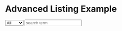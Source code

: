 # Advanced Listing Example

<select id="filter" onchange="processListing()">
  <option value="all">All</option>
  <option value=".html">HTML</option>
  <option value=".gif">GIF</option>
  <option value=".png">PNG</option>
  <option value=".jpg">JPG</option>
  <option value=".txt">TXT</option>
</select>
<input type="text" id="search" onchange="processListing()" placeholder="search term">

<div id="listing-area"></div>


<script>

let listing;

const xhttp = new XMLHttpRequest();
xhttp.onreadystatechange = function() {
    if (this.readyState == 4 && this.status == 200) {
      listing = JSON.parse(xhttp.responseText);
      processListing();
    }
};
xhttp.open("GET", "/testx/out/listing.json", true);
xhttp.send();

function processListing(){
  if (!listing){
    alert("waiting for listing to load!");
    return;
  }
  const filterType = document.getElementById('filter').value;
  const searchString = document.getElementById('search').value;
  let html = "";
  let hasResults = false;
  for(let item of listing){
    
    const location = item.location;
    const ext = item.path.ext;
    console.log(`${filterType} -> ${ext}`);
    let passed = true;
    // File filters
    if(ext !== filterType){
      passed = false;
    }
    if(filterType == 'all'){
      passed = true;
    }
    // Text filter
    if(!location.includes(searchString)){
      passed = false;
    }
    if(passed){
      html += `<a href="${location}">${location}</a></br>`;
      hasResults = true;
    }
  }
  if(!hasResults){
    html += "<strong>No results for this filter.</string>";
  }
  document.getElementById('listing-area').innerHTML = html;
}

</script>